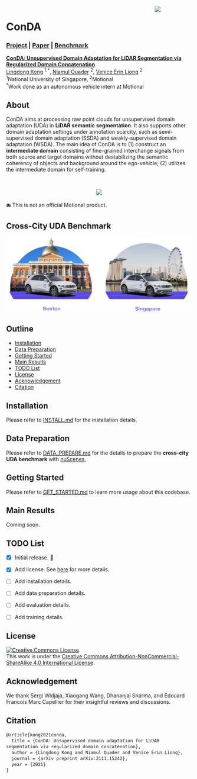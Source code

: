 <img src="../figs/logo.png" align="right" width="20%">

# ConDA

### [Project]() | [Paper](https://arxiv.org/abs/2111.15242) | [Benchmark]()

**[ConDA: Unsupervised Domain Adaptation for LiDAR Segmentation via Regularized Domain Concatenation](https://arxiv.org/abs/2111.15242)**
<br>
[Lingdong Kong](https://scholar.google.com/citations?user=-j1j7TkAAAAJ) <sup>1,\*</sup>,
[Niamul Quader](https://scholar.google.com/citations?user=x-HGzWwAAAAJ) <sup>2</sup>,
[Venice Erin Liong](https://scholar.google.com/citations?user=q3AmlWMAAAAJ) <sup>2</sup>
<br>
<sup>1</sup>National University of Singapore, <sup>2</sup>Motional
<br>
<sup>\*</sup>Work done as an autonomous vehicle intern at Motional

## About

ConDA aims at processing raw point clouds for unsupervised domain adaptation (UDA) in **LiDAR semantic segmentation**. It also supports other domain adaptation settings under annotation scarcity, such as semi-supervised domain adaptation (SSDA) and weakly-supervised domain adaptation (WSDA). The main idea of ConDA is to (1) construct an **intermediate domain** consisting of fine-grained interchange signals from both source and target domains without destabilizing the semantic coherency of objects and background around the ego-vehicle; (2) utilizes the intermediate domain for self-training.


<br>
<p align="middle">
  <img src="figs/conda.png" width="500" />
</p>


:oncoming_automobile: This is not an official Motional product.


## Cross-City UDA Benchmark
<p align="middle">
  <img src="figs/city.png"/>
</p>

## Outline

- [Installation](#installation)
- [Data Preparation](#data-preparation)
- [Getting Started](#getting-started)
- [Main Results](#main-results)
- [TODO List](#todo-list)
- [License](#license)
- [Acknowledgement](#acknowledgement)
- [Citation](#citation)


## Installation
Please refer to [INSTALL.md](docs/INSTALL.md) for the installation details.


## Data Preparation
Please refer to [DATA_PREPARE.md](docs/DATA_PREPARE.md) for the details to prepare the **cross-city UDA benchmark** with [nuScenes](https://www.nuscenes.org), 


## Getting Started
Please refer to [GET_STARTED.md](docs/GET_STARTED.md) to learn more usage about this codebase.


## Main Results
Coming soon.


## TODO List

- [x] Initial release. :rocket:
- [x] Add license. See [here](#license) for more details.
- [ ] Add installation details.
- [ ] Add data preparation details.
- [ ] Add evaluation details.
- [ ] Add training details.


## License
<a rel="license" href="http://creativecommons.org/licenses/by-nc-sa/4.0/"><img alt="Creative Commons License" style="border-width:0" src="https://i.creativecommons.org/l/by-nc-sa/4.0/80x15.png" /></a>
<br />
This work is under the <a rel="license" href="http://creativecommons.org/licenses/by-nc-sa/4.0/">Creative Commons Attribution-NonCommercial-ShareAlike 4.0 International License</a>.


## Acknowledgement
We thank Sergi Widjaja, Xiaogang Wang, Dhananjai Sharma, and Edouard Francois Marc Capellier for their insightful reviews and discussions.

## Citation
```
@article{kong2021conda,
  title = {ConDA: Unsupervised domain adaptation for LiDAR segmentation via regularized domain concatenation},
  author = {Lingdong Kong and Niamul Quader and Venice Erin Liong},
  journal = {arXiv preprint arXiv:2111.15242},
  year = {2021}
}
```

